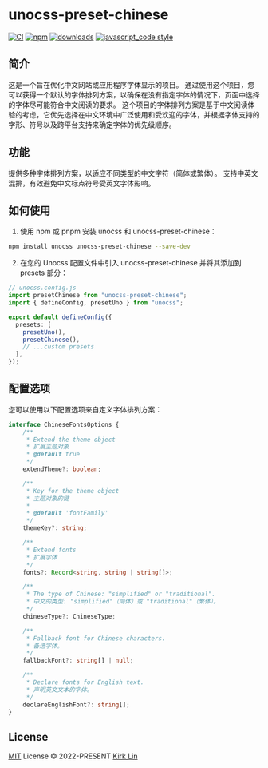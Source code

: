 # unocss-preset-chinese

[![CI][ci-image]][ci-url] [![npm][npm-image]][npm-url] [![downloads][downloads-image]][downloads-url] [![javascript_code style][code-style-image]][code-style-url]

[ci-image]: https://github.com/kirklin/unocss-preset-chinese/actions/workflows/release.yml/badge.svg?branch=main
[ci-url]: https://github.com/kirklin/unocss-preset-chinese/actions/workflows/release.yml
[npm-image]: https://img.shields.io/npm/v/unocss-preset-chinese.svg
[npm-url]: https://npmjs.org/package/unocss-preset-chinese
[downloads-image]: https://img.shields.io/npm/dm/unocss-preset-chinese.svg
[downloads-url]: https://npmjs.org/package/unocss-preset-chinese
[code-style-image]: https://img.shields.io/badge/code__style-%40kirklin%2Feslint--config-brightgreen
[code-style-url]: https://github.com/kirklin/eslint-config/


## 简介
这是一个旨在优化中文网站或应用程序字体显示的项目。
通过使用这个项目，您可以获得一个默认的字体排列方案，以确保在没有指定字体的情况下，页面中选择的字体尽可能符合中文阅读的要求。
这个项目的字体排列方案是基于中文阅读体验的考虑，它优先选择在中文环境中广泛使用和受欢迎的字体，并根据字体支持的字形、符号以及跨平台支持来确定字体的优先级顺序。

## 功能
提供多种字体排列方案，以适应不同类型的中文字符（简体或繁体）。
支持中英文混排，有效避免中文标点符号受英文字体影响。

## 如何使用

1. 使用 npm 或 pnpm 安装 unocss 和 unocss-preset-chinese：

```bash
npm install unocss unocss-preset-chinese --save-dev
```

2. 在您的 Unocss 配置文件中引入 unocss-preset-chinese 并将其添加到 presets 部分：

```ts
// unocss.config.js
import presetChinese from "unocss-preset-chinese";
import { defineConfig, presetUno } from "unocss";

export default defineConfig({
  presets: [
    presetUno(),
    presetChinese(),
    // ...custom presets
  ],
});
```

## 配置选项
您可以使用以下配置选项来自定义字体排列方案：

```typescript
interface ChineseFontsOptions {
    /**
     * Extend the theme object
     * 扩展主题对象
     * @default true
     */
    extendTheme?: boolean;

    /**
     * Key for the theme object
     * 主题对象的键
     *
     * @default 'fontFamily'
     */
    themeKey?: string;

    /**
     * Extend fonts
     * 扩展字体
     */
    fonts?: Record<string, string | string[]>;

    /**
     * The type of Chinese: "simplified" or "traditional".
     * 中文的类型: "simplified"（简体）或 "traditional"（繁体）。
     */
    chineseType?: ChineseType;

    /**
     * Fallback font for Chinese characters.
     * 备选字体。
     */
    fallbackFont?: string[] | null;

    /**
     * Declare fonts for English text.
     * 声明英文文本的字体。
     */
    declareEnglishFont?: string[];
}
```


## License

[MIT](./LICENSE) License &copy; 2022-PRESENT [Kirk Lin](https://github.com/kirklin)
